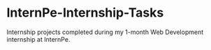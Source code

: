 # InternPe-Internship-Tasks
Internship projects completed during my 1-month Web Development internship at InternPe.
